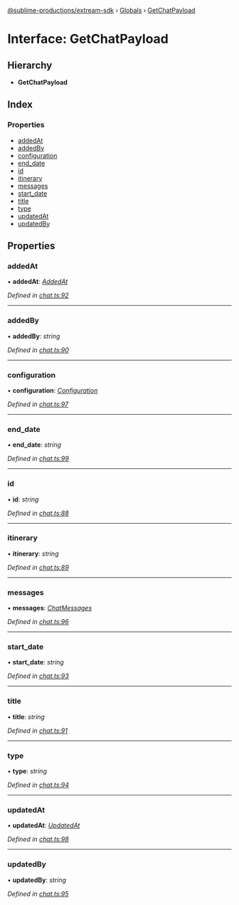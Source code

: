 [@sublime-productions/extream-sdk](../README.md) › [Globals](../globals.md) › [GetChatPayload](getchatpayload.md)

# Interface: GetChatPayload

## Hierarchy

* **GetChatPayload**

## Index

### Properties

* [addedAt](getchatpayload.md#addedat)
* [addedBy](getchatpayload.md#addedby)
* [configuration](getchatpayload.md#configuration)
* [end_date](getchatpayload.md#end_date)
* [id](getchatpayload.md#id)
* [itinerary](getchatpayload.md#itinerary)
* [messages](getchatpayload.md#messages)
* [start_date](getchatpayload.md#start_date)
* [title](getchatpayload.md#title)
* [type](getchatpayload.md#type)
* [updatedAt](getchatpayload.md#updatedat)
* [updatedBy](getchatpayload.md#updatedby)

## Properties

###  addedAt

• **addedAt**: *[AddedAt](addedat.md)*

*Defined in [chat.ts:92](https://github.com/Extream-SaaS/ex-sdk/blob/b2de5a9/src/chat.ts#L92)*

___

###  addedBy

• **addedBy**: *string*

*Defined in [chat.ts:90](https://github.com/Extream-SaaS/ex-sdk/blob/b2de5a9/src/chat.ts#L90)*

___

###  configuration

• **configuration**: *[Configuration](configuration.md)*

*Defined in [chat.ts:97](https://github.com/Extream-SaaS/ex-sdk/blob/b2de5a9/src/chat.ts#L97)*

___

###  end_date

• **end_date**: *string*

*Defined in [chat.ts:99](https://github.com/Extream-SaaS/ex-sdk/blob/b2de5a9/src/chat.ts#L99)*

___

###  id

• **id**: *string*

*Defined in [chat.ts:88](https://github.com/Extream-SaaS/ex-sdk/blob/b2de5a9/src/chat.ts#L88)*

___

###  itinerary

• **itinerary**: *string*

*Defined in [chat.ts:89](https://github.com/Extream-SaaS/ex-sdk/blob/b2de5a9/src/chat.ts#L89)*

___

###  messages

• **messages**: *[ChatMessages](chatmessages.md)*

*Defined in [chat.ts:96](https://github.com/Extream-SaaS/ex-sdk/blob/b2de5a9/src/chat.ts#L96)*

___

###  start_date

• **start_date**: *string*

*Defined in [chat.ts:93](https://github.com/Extream-SaaS/ex-sdk/blob/b2de5a9/src/chat.ts#L93)*

___

###  title

• **title**: *string*

*Defined in [chat.ts:91](https://github.com/Extream-SaaS/ex-sdk/blob/b2de5a9/src/chat.ts#L91)*

___

###  type

• **type**: *string*

*Defined in [chat.ts:94](https://github.com/Extream-SaaS/ex-sdk/blob/b2de5a9/src/chat.ts#L94)*

___

###  updatedAt

• **updatedAt**: *[UpdatedAt](updatedat.md)*

*Defined in [chat.ts:98](https://github.com/Extream-SaaS/ex-sdk/blob/b2de5a9/src/chat.ts#L98)*

___

###  updatedBy

• **updatedBy**: *string*

*Defined in [chat.ts:95](https://github.com/Extream-SaaS/ex-sdk/blob/b2de5a9/src/chat.ts#L95)*
